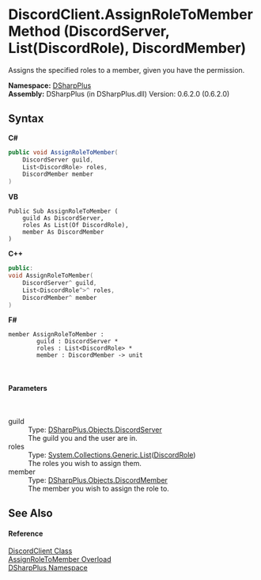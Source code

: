 # DiscordClient.AssignRoleToMember Method (DiscordServer, List(DiscordRole), DiscordMember)
 

Assigns the specified roles to a member, given you have the permission.

**Namespace:**&nbsp;<a href="503971eb-de5e-a570-9922-de9500a9b1cc">DSharpPlus</a><br />**Assembly:**&nbsp;DSharpPlus (in DSharpPlus.dll) Version: 0.6.2.0 (0.6.2.0)

## Syntax

**C#**<br />
``` C#
public void AssignRoleToMember(
	DiscordServer guild,
	List<DiscordRole> roles,
	DiscordMember member
)
```

**VB**<br />
``` VB
Public Sub AssignRoleToMember ( 
	guild As DiscordServer,
	roles As List(Of DiscordRole),
	member As DiscordMember
)
```

**C++**<br />
``` C++
public:
void AssignRoleToMember(
	DiscordServer^ guild, 
	List<DiscordRole^>^ roles, 
	DiscordMember^ member
)
```

**F#**<br />
``` F#
member AssignRoleToMember : 
        guild : DiscordServer * 
        roles : List<DiscordRole> * 
        member : DiscordMember -> unit 

```

<br />

#### Parameters
&nbsp;<dl><dt>guild</dt><dd>Type: <a href="0bea1794-96dc-62e4-4798-1bd4e0abad39">DSharpPlus.Objects.DiscordServer</a><br />The guild you and the user are in.</dd><dt>roles</dt><dd>Type: <a href="http://msdn2.microsoft.com/en-us/library/6sh2ey19" target="_blank">System.Collections.Generic.List</a>(<a href="81d633fd-2630-c555-696f-75579938368e">DiscordRole</a>)<br />The roles you wish to assign them.</dd><dt>member</dt><dd>Type: <a href="5cf74e63-4004-3836-5a0d-910485913b65">DSharpPlus.Objects.DiscordMember</a><br />The member you wish to assign the role to.</dd></dl>

## See Also


#### Reference
<a href="8f8cbf24-03e9-53cc-389f-2ba10a699065">DiscordClient Class</a><br /><a href="a2f6f17b-d71d-cfb2-b4c7-73ddc1b680c2">AssignRoleToMember Overload</a><br /><a href="503971eb-de5e-a570-9922-de9500a9b1cc">DSharpPlus Namespace</a><br />